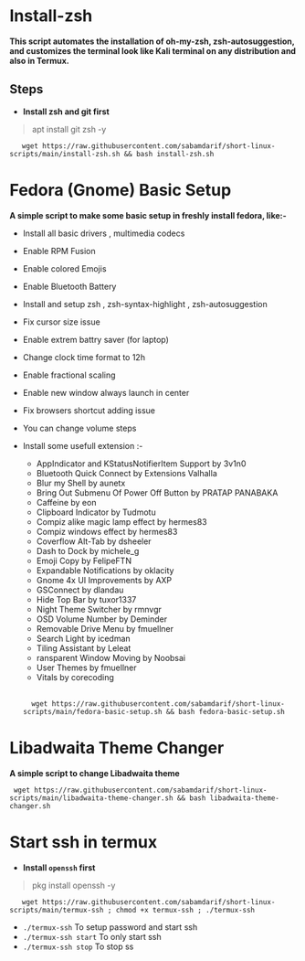 # Install-zsh

<b>This script automates the installation of oh-my-zsh, zsh-autosuggestion, and customizes the terminal look like Kali terminal on any distribution and also in Termux.</b>

## Steps

- <b>Install zsh and git first</b>
> apt install git zsh -y
```
   wget https://raw.githubusercontent.com/sabamdarif/short-linux-scripts/main/install-zsh.sh && bash install-zsh.sh
```
# Fedora (Gnome) Basic Setup

<b>A simple script to make some basic setup in freshly install fedora, like:-</b>
- Install all basic drivers , multimedia codecs 
- Enable RPM Fusion
- Enable colored Emojis 
- Enable Bluetooth Battery 
- Install and setup zsh , zsh-syntax-highlight , zsh-autosuggestion
- Fix cursor size issue 
- Enable extrem battry saver (for laptop)
- Change clock time format to 12h 
- Enable fractional scaling
- Enable new window always launch in center
- Fix browsers shortcut adding issue
- You can change volume steps
- Install some usefull extension :-
  - AppIndicator and KStatusNotifierItem Support by 3v1n0
  - Bluetooth Quick Connect by Extensions Valhalla
  - Blur my Shell by aunetx
  - Bring Out Submenu Of Power Off Button by PRATAP PANABAKA
  - Caffeine by eon
  - Clipboard Indicator by Tudmotu
  - Compiz alike magic lamp effect by hermes83
  - Compiz windows effect by hermes83
  - Coverflow Alt-Tab by dsheeler
  - Dash to Dock by michele_g
  - Emoji Copy by FelipeFTN
  - Expandable Notifications by oklacity
  - Gnome 4x UI Improvements by AXP
  - GSConnect by dlandau
  - Hide Top Bar by tuxor1337
  - Night Theme Switcher by rmnvgr
  - OSD Volume Number by Deminder
  - Removable Drive Menu by fmuellner
  - Search Light by icedman
  - Tiling Assistant by Leleat
  - ransparent Window Moving by Noobsai
  - User Themes by fmuellner
  - Vitals by corecoding
  <br>

  ```
    wget https://raw.githubusercontent.com/sabamdarif/short-linux-scripts/main/fedora-basic-setup.sh && bash fedora-basic-setup.sh
  ```

# Libadwaita Theme Changer

<b>A simple script to change Libadwaita theme</b>

```
 wget https://raw.githubusercontent.com/sabamdarif/short-linux-scripts/main/libadwaita-theme-changer.sh && bash libadwaita-theme-changer.sh
```
# Start ssh in termux

- <b>Install `openssh` first</b>
> pkg install openssh -y

```
   wget https://raw.githubusercontent.com/sabamdarif/short-linux-scripts/main/termux-ssh ; chmod +x termux-ssh ; ./termux-ssh
```
- `./termux-ssh` To setup password and start ssh
- `./termux-ssh start` To only start ssh
- `./termux-ssh stop` To stop ss